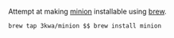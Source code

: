 Attempt at making [minion](https://github.com/3kwa/minion) installable using [brew](https://brew.sh).

`brew tap 3kwa/minion $$ brew install minion`
